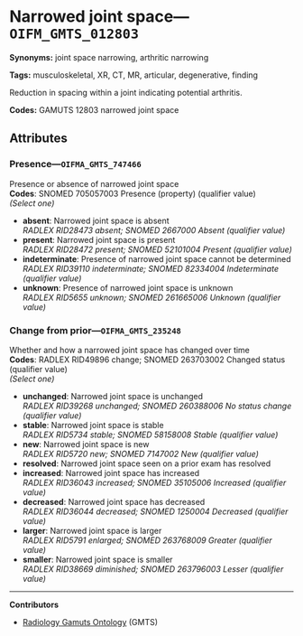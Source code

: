 # Narrowed joint space—`OIFM_GMTS_012803`

**Synonyms:** joint space narrowing, arthritic narrowing

**Tags:** musculoskeletal, XR, CT, MR, articular, degenerative, finding

Reduction in spacing within a joint indicating potential arthritis.

**Codes:** GAMUTS 12803 narrowed joint space

## Attributes

### Presence—`OIFMA_GMTS_747466`

Presence or absence of narrowed joint space  
**Codes**: SNOMED 705057003 Presence (property) (qualifier value)  
*(Select one)*

- **absent**: Narrowed joint space is absent  
_RADLEX RID28473 absent; SNOMED 2667000 Absent (qualifier value)_
- **present**: Narrowed joint space is present  
_RADLEX RID28472 present; SNOMED 52101004 Present (qualifier value)_
- **indeterminate**: Presence of narrowed joint space cannot be determined  
_RADLEX RID39110 indeterminate; SNOMED 82334004 Indeterminate (qualifier value)_
- **unknown**: Presence of narrowed joint space is unknown  
_RADLEX RID5655 unknown; SNOMED 261665006 Unknown (qualifier value)_

### Change from prior—`OIFMA_GMTS_235248`

Whether and how a narrowed joint space has changed over time  
**Codes**: RADLEX RID49896 change; SNOMED 263703002 Changed status (qualifier value)  
*(Select one)*

- **unchanged**: Narrowed joint space is unchanged  
_RADLEX RID39268 unchanged; SNOMED 260388006 No status change (qualifier value)_
- **stable**: Narrowed joint space is stable  
_RADLEX RID5734 stable; SNOMED 58158008 Stable (qualifier value)_
- **new**: Narrowed joint space is new  
_RADLEX RID5720 new; SNOMED 7147002 New (qualifier value)_
- **resolved**: Narrowed joint space seen on a prior exam has resolved  
- **increased**: Narrowed joint space has increased  
_RADLEX RID36043 increased; SNOMED 35105006 Increased (qualifier value)_
- **decreased**: Narrowed joint space has decreased  
_RADLEX RID36044 decreased; SNOMED 1250004 Decreased (qualifier value)_
- **larger**: Narrowed joint space is larger  
_RADLEX RID5791 enlarged; SNOMED 263768009 Greater (qualifier value)_
- **smaller**: Narrowed joint space is smaller  
_RADLEX RID38669 diminished; SNOMED 263796003 Lesser (qualifier value)_

---

**Contributors**

- [Radiology Gamuts Ontology](https://gamuts.net/) (GMTS)